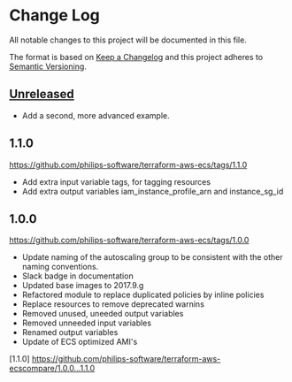 # Change Log
All notable changes to this project will be documented in this file.

The format is based on [Keep a Changelog](http://keepachangelog.com/)
and this project adheres to [Semantic Versioning](http://semver.org/).

## [Unreleased]
- Add a second, more advanced example.

## 1.1.0
https://github.com/philips-software/terraform-aws-ecs/tags/1.1.0
- Add extra input variable tags, for tagging resources
- Add extra output variables iam_instance_profile_arn and instance_sg_id


## 1.0.0
https://github.com/philips-software/terraform-aws-ecs/tags/1.0.0
- Update naming of the autoscaling group to be consistent with the other naming conventions.
- Slack badge in documentation
- Updated base images to 2017.9.g
- Refactored module to replace duplicated policies by inline policies
- Replace resources to remove deprecated warnins
- Removed unused, uneeded output variables
- Removed unneeded input variables
- Renamed output variables
- Update of ECS optimized AMI's

[Unreleased]: https://github.com/philips-software/terraform-aws-ecs/compare/1.1.0...HEAD
[1.1.0] https://github.com/philips-software/terraform-aws-ecscompare/1.0.0...1.1.0

